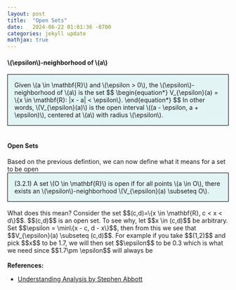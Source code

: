 ```yaml
---
layout: post
title:  "Open Sets"
date:   2024-06-22 01:01:36 -0700
categories: jekyll update
mathjax: true
---
```

<h4><b>\(\epsilon\)-neighborhood of \(a\)</b></h4>
<div style="background-color: #E3F4F4; padding: 15px 15px 15px 15px; border:1px solid black;">
  Given \(a \in \mathbf{R}\) and \(\epsilon > 0\), the \(\epsilon\)-neighborhood of \(a\) is the set
  $$
  \begin{equation*}
  V_{\epsilon}(a) = \{x \in \mathbf{R}: |x - a| < \epsilon\}.
  \end{equation*}
  $$
  In other words, \(V_{\epsilon}(a)\) is the open interval \((a - \epsilon, a + \epsilon)\), centered at \(a\) with radius \(\epsilon\).
</div>
<br>
<!------------------------------------------------------------------------------------>
<h4><b>Open Sets</b></h4>
Based on the previous defintion, we can now define what it means for a set to be open
<div style="background-color: #E3F4F4; padding: 15px 15px 15px 15px; border:1px solid black;">
  (3.2.1) A set \(O \in \mathbf{R}\) is open if for all points \(a \in O\), there exists an \(\epsilon\)-neighborhood \(V_{\epsilon}(a) \subseteq O\).
</div>
<br>
<!--<p style="text-align:center;"><img src="{{ site.url }}/assets/math/real-analysis/cantor-set-1.png" width="80%" class="center"></p>-->
What does this mean? Consider the set $$(c,d)=\{x \in \mathbf{R}, c < x < d\}$$. $$(c,d)$$ is an open set. To see why, let $$x \in (c,d)$$ be arbitrary. Set $$\epsilon = \min\{x - c, d - x\}$$, then from this we see that $$V_{\epsilon}(a) \subseteq (c,d)$$. For example if you take $$(1,2)$$ and pick $$x$$ to be 1.7, we will then set $$\epsilon$$ to be 0.3 which is what we need since $$1.7\pm \epsilon$$ will always be 
<br>
<br>
<!------------------------------------------------------------------------------------>
<b>References:</b>
<ul>
<li><a href="https://www.amazon.com/Understanding-Analysis-Undergraduate-Texts-Mathematics/dp/1493927116">Understanding Analysis by Stephen Abbott</a></li>
</ul>